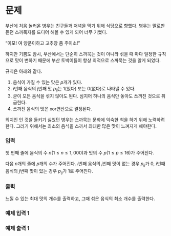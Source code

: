 # 문제
부산에 처음 놀러온 병우는 친구들과 저녁을 먹기 위해 식당으로 향했다. 병우는 말로만 듣던 스까묵자를 드디어 해볼 수 있게 되어 너무 기뻤다. 

“이모! 여 양푼이하고 고추장 좀 주이소!”

하지만 기쁨도 잠시, 부산에서는 단순히 스까묵는 것이 아니라 섞을 때 마다 일정한 규칙으로 맛이 변하기 때문에 부산 토박이들이 항상 최적으로 스까묵는 것을 알게 되었다.

규칙은 아래와 같다.
1. 음식이 가질 수 있는 맛은 $p$개가 있다.
2. $i$번째 음식의 j번째 맛 $p_{ij}$는 1(있다) 또는 0(없다)로 나타낼 수 있다.
3. 굳이 모든 음식을 섞지 않아도 된다. 심지어 하나의 음식만 놓아도 쓰까진 것으로 취급한다.
4. 쓰까진 음식의 맛은 xor연산으로 결정된다.

외지인 인 것을 들키기 싫었던 병우는 스까묵는 문화에 익숙한 척을 하기 위해 노력하려한다. 그러기 위해서는 최소의 음식을 스까서 최대한 많은 맛이 느껴지게 해야한다.

### 입력
첫 번째 줄에 음식의 수 $n(1 ≤ n ≤ 1,000)$과 맛의 수 $p(1 ≤ p ≤ 16)$가 주어진다. 

다음 $n$개의 줄에 $p$개의 수가 주어진다. $i$번째 음식의 $j$번째 맛이 없는 경우 $p_{ij}$가 0, $i$번째 음식의 $j$번째 맛이 있는 경우 $p_{ij}$가 1로 주어진다.


### 출력
느낄 수 있는 최대 맛의 개수를 출력하고, 그때 섞은 음식의 최소 개수를 출력한다.

### 예제 입력 1

### 예제 출력 1
